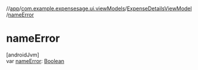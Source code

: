 //[app](../../../index.md)/[com.example.expensesage.ui.viewModels](../index.md)/[ExpenseDetailsViewModel](index.md)/[nameError](name-error.md)

# nameError

[androidJvm]\
var [nameError](name-error.md): [Boolean](https://kotlinlang.org/api/latest/jvm/stdlib/kotlin/-boolean/index.html)
